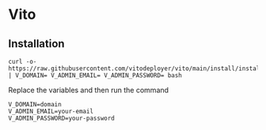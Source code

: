 # Vito

## Installation

```shell
curl -o- https://raw.githubusercontent.com/vitodeployer/vito/main/install/install.sh | V_DOMAIN= V_ADMIN_EMAIL= V_ADMIN_PASSWORD= bash
```

Replace the variables and then run the command

```dotenv
V_DOMAIN=domain
V_ADMIN_EMAIL=your-email
V_ADMIN_PASSWORD=your-password
```

